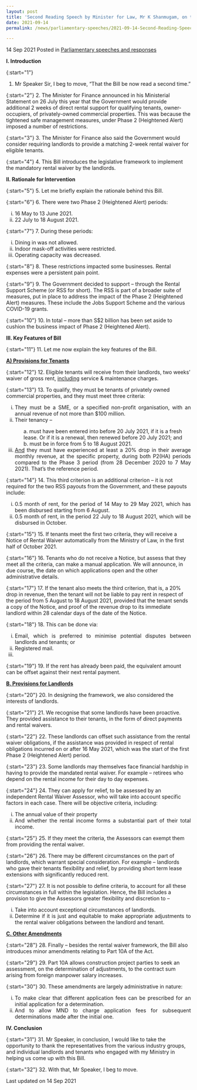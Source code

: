 ```yaml
---
layout: post
title: 'Second Reading Speech by Minister for Law, Mr K Shanmugam, on the COVID-19 (Temporary Measures) (Amendment No. 4) Bill'
date: 2021-09-14
permalink: /news/parliamentary-speeches/2021-09-14-Second-Reading-Speech-by-Minister-for-Law-Mr-K-Shanmugam-on-COVID-19-Temporary-Measures-Amendment-No-4-Bill

---
```


14 Sep 2021 Posted in [Parliamentary speeches and responses](/news/parliamentary-speeches) 

**I. Introduction**

{:start="1"}
1. Mr Speaker Sir, I beg to move, “That the Bill be now read a second time.”

{:start="2"}
2.	The Minister for Finance announced in his Ministerial Statement on 26 July this year that the Government would provide additional 2 weeks of direct rental support for qualifying tenants, owner-occupiers, of privately-owned commercial properties. This was because the tightened safe management measures, under Phase 2 (Heightened Alert) imposed a number of restrictions. 

{:start="3"}
3.	The Minister for Finance also said the Government would consider requiring landlords to provide a matching 2-week rental waiver for eligible tenants.

{:start="4"}
4.	This Bill introduces the legislative framework to implement the mandatory rental waiver by the landlords. 

**II. Rationale for Intervention**

{:start="5"}
5.	Let me briefly explain the rationale behind this Bill.

{:start="6"}
6.	There were two Phase 2 (Heightened Alert) periods: 

<ol style="list-style-type: lower-roman">
   <li style="text-align: justify">16 May to 13 June 2021.</li>
   <li style="text-align: justify">22 July to 18 August 2021.</li> 
</ol>

{:start="7"}
7.	During these periods:

<ol style="list-style-type: lower-roman">
   <li style="text-align: justify">Dining in was not allowed.</li> 
   <li style="text-align: justify">Indoor mask-off activities were restricted.</li>
   <li style="text-align: justify">Operating capacity was decreased.</li>
</ol>

{:start="8"}
8.	These restrictions impacted some businesses. Rental expenses were a persistent pain point.

{:start="9"}
9.	The Government decided to support – through the Rental Support Scheme (or RSS for short). The RSS is part of a broader suite of measures, put in place to address the impact of the Phase 2 (Heightened Alert) measures. These include the Jobs Support Scheme and the various COVID-19 grants.

{:start="10"}
10.	In total – more than S$2 billion has been set aside to cushion the business impact of Phase 2 (Heightened Alert).

**III. Key Features of Bill**

{:start="11"}
11.	Let me now explain the key features of the Bill.

<b><u>A) Provisions for Tenants</u></b>

{:start="12"}
12.	Eligible tenants will receive from their landlords, two weeks’ waiver of gross rent, <u>including</u> service & maintenance charges.

{:start="13"}
13.	To qualify, they must be tenants of privately owned commercial properties, and they must meet three criteria:

<ol style="list-style-type: lower-roman">
   <li style="text-align: justify">They must be a SME, or a specified non-profit organisation, with an annual revenue of not more than $100 million.</li>
   <li style="text-align: justify">Their tenancy – </li>
   <ol style="list-style-type: lower-alpha; list-style-position: inside">
      <li>must have been entered into before 20 July 2021, if it is a fresh lease. Or if it is a renewal, then renewed before 20 July 2021; and</li>
      <li>must be in force from 5 to 18 August 2021.</li>
        </ol>
   <li style="text-align: justify"><u>And</u> they must have experienced at least a 20% drop in their average monthly revenue, at the specific property, during both P2(HA) periods compared to the Phase 3 period (from 28 December 2020 to 7 May 2021). That’s the reference period.</li>
</ol>

{:start="14"}
14.	This third criterion is an additional criterion – it is not required for the two RSS payouts from the Government, and these payouts include:

<ol style="list-style-type: lower-roman">
   <li style="text-align: justify">0.5 month of rent, for the period of 14 May to 29 May 2021, which has been disbursed starting from 6 August.</li>
   <li style="text-align: justify">0.5 month of rent, in the period 22 July to 18 August 2021, which will be disbursed in October.</li>
</ol>

{:start="15"}
15.	If tenants meet the first two criteria, they will receive a Notice of Rental Waiver automatically from the Ministry of Law, in the first half of October 2021.

{:start="16"}
16.	Tenants who do not receive a Notice, but assess that they meet all the criteria, can make a manual application. We will announce, in due course, the date on which applications open and the other administrative details.

{:start="17"}
17.	If the tenant also meets the third criterion, that is, a 20% drop in revenue, then the tenant will not be liable to pay rent in respect of the period from 5 August to 18 August 2021, provided that the tenant sends a copy of the Notice, and proof of the revenue drop to its immediate landlord within 28 calendar days of the date of the Notice.

{:start="18"}
18.	This can be done via:

<ol style="list-style-type: lower-roman">
   <li style="text-align: justify">Email, which is preferred to minimise potential disputes between landlords and tenants; or</li>
   <li style="text-align: justify">Registered mail.<li>
   </ol>

{:start="19"}
19.	If the rent has already been paid, the equivalent amount can be offset against their next rental payment.

<b><u>B. Provisions for Landlords</u></b>
   
{:start="20"}
20.	In designing the framework, we also considered the interests of landlords.

{:start="21"}
21.	We recognise that some landlords have been proactive. They provided assistance to their tenants, in the form of direct payments and rental waivers.

{:start="22"}
22.	These landlords can offset such assistance from the rental waiver obligations, if the assistance was provided in respect of rental obligations incurred on or after 16 May 2021, which was the start of the first Phase 2 (Heightened Alert) period.

{:start="23"}
23.	Some landlords may themselves face financial hardship in having to provide the mandated rental waiver. For example – retirees who depend on the rental income for their day to day expenses. 

{:start="24"}
24.	They can apply for relief, to be assessed by an independent Rental Waiver Assessor, who will take into account specific factors in each case. There will be objective criteria, including:

<ol style="list-style-type: lower-roman">
   <li style="text-align: justify">The annual value of their property</li>
   <li style="text-align: justify">And whether the rental income forms a substantial part of their total income.</li>
   </ol>
   
{:start="25"}
25.	If they meet the criteria, the Assessors can exempt them from providing the rental waiver.

{:start="26"}
26.	There may be different circumstances on the part of landlords, which warrant special consideration. For example – landlords who gave their tenants flexibility and relief, by providing short term lease extensions with significantly reduced rent.

{:start="27"}
27.	It is not possible to define criteria, to account for all these circumstances in full within the legislation. Hence, the Bill includes a provision to give the Assessors greater flexibility and discretion to –

<ol style="list-style-type: lower-roman">
   <li style="text-align: justify">Take into account exceptional circumstances of landlords.</li>
   <li style="text-align: justify">Determine if it is just and equitable to make appropriate adjustments to the rental waiver obligations between the landlord and tenant.</li>
   </ol>

<b><u>C. Other Amendments</u></b>

{:start="28"}
28.	Finally – besides the rental waiver framework, the Bill also introduces minor amendments relating to Part 10A of the Act. 

{:start="29"}
29.	Part 10A allows construction project parties to seek an assessment, on the determination of adjustments, to the contract sum arising from foreign manpower salary increases.

{:start="30"}
30.	These amendments are largely administrative in nature:

<ol style="list-style-type: lower-roman">
   <li style="text-align: justify">To make clear that different application fees can be prescribed for an initial application for a determination.</li>
   <li style="text-align: justify">And to allow MND to charge application fees for subsequent determinations made after the initial one.</li>
   </ol>
   
**IV. Conclusion**

{:start="31"}
31.	Mr Speaker, in conclusion, I would like to take the opportunity to thank the representatives from the various industry groups, and individual landlords and tenants who engaged with my Ministry in helping us come up with  this Bill.

{:start="32"}
32.	With that, Mr Speaker, I beg to move.

<p class="right-side-updated">Last updated on 14 Sep 2021</p> 
